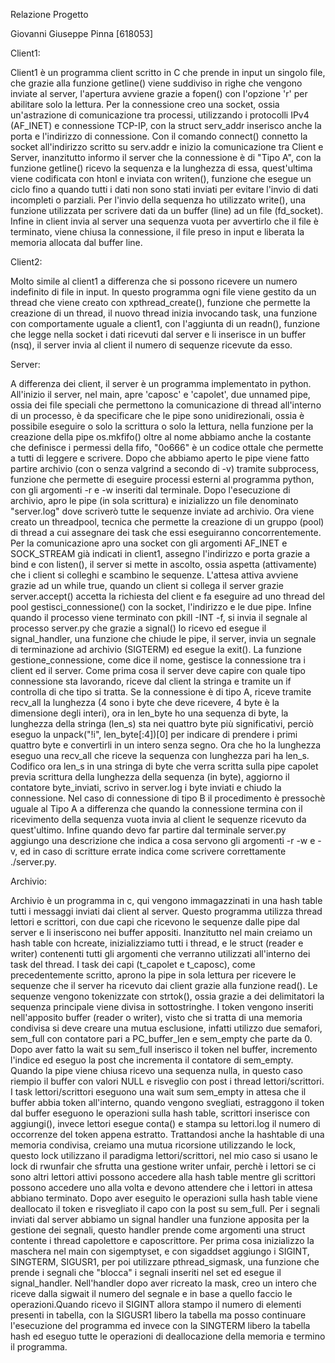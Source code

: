 Relazione Progetto 

Giovanni Giuseppe Pinna [618053]

Client1:

Client1 è un programma client scritto in C che prende in input un singolo file, che grazie alla funzione getline() viene suddiviso in righe che vengono inviate al server, l'apertura avviene grazie a fopen() con l'opzione 'r' per abilitare solo la lettura. Per la connessione creo una socket, ossia un'astrazione di comunicazione tra processi, utilizzando i protocolli IPv4 (AF_INET) e connessione TCP-IP, con la struct serv_addr inserisco anche la porta e l'indirizzo di connessione. Con il comando connect() connetto la socket all'indirizzo scritto su serv.addr e inizio la comunicazione tra Client e Server, inanzitutto informo il server che la connessione è di "Tipo A", con la funzione getline() ricevo la sequenza e la lunghezza di essa, quest'ultima viene codificata con htonl e inviata con writen(), funzione che esegue un ciclo fino a quando tutti i dati non sono stati inviati per evitare l'invio di dati incompleti o parziali. Per l'invio della sequenza ho utilizzato write(), una funzione utilizzata per scrivere dati da un buffer (line) ad un file (fd_socket). Infine in client invia al server una sequenza vuota per avvertirlo che il file è terminato, viene chiusa la connessione, il file preso in input e liberata la memoria allocata dal buffer line.

Client2: 

Molto simile al client1 a differenza che si possono ricevere un numero indefinito di file in input. In questo programma ogni file viene gestito da un thread che viene creato con xpthread_create(), funzione che permette la creazione di un thread, il nuovo thread inizia invocando task, una funzione con comportamente uguale a client1, con l'aggiunta di un readn(), funzione che legge nella socket i dati ricevuti dal server e li inserisce in un buffer (nsq), il server invia al client il numero di sequenze ricevute da esso.

Server:

A differenza dei client, il server è un programma implementato in python. All'inizio il server, nel main, apre 'caposc' e 'capolet', due unnamed pipe, ossia dei file speciali che permettono la comunicazione di thread all'interno di un processo, è da specificare che le pipe sono unidirezionali, ossia è possibile eseguire o solo la scrittura o solo la lettura, nella funzione per la creazione della pipe os.mkfifo() oltre al nome abbiamo anche la costante che definisce i permessi della fifo, "0o666" è un codice ottale che permette a tutti di leggere e scrivere. Dopo che abbiamo aperto le pipe viene fatto partire archivio (con o senza valgrind a secondo di -v) tramite subprocess, funzione che permette di eseguire processi esterni al programma python, con gli argomenti -r e -w inseriti dal terminale. Dopo l'esecuzione di archivio, apro le pipe (in sola scrittura) e inizializzo un file denominato "server.log" dove scriverò tutte le sequenze inviate ad archivio. Ora viene creato un threadpool, tecnica che permette la creazione di un gruppo (pool) di thread a cui assegnare dei task che essi eseguiranno concorrentemente. Per la comunicazione apro una socket con gli argomenti AF_INET e SOCK_STREAM già indicati in client1, assegno l'indirizzo e porta grazie a bind e con listen(), il server si mette in ascolto, ossia aspetta (attivamente) che i client si colleghi e scambino le sequenze. L'attesa attiva avviene grazie ad un while true, quando un client si collega il server grazie server.accept() accetta la richiesta del client e fa eseguire ad uno thread del pool gestisci_connessione() con la socket, l'indirizzo e le due pipe. Infine quando il processo viene terminato con pkill -INT -f, si invia il segnale al processo server.py che grazie a signal() lo ricevo ed esegue il signal_handler, una funzione che chiude le pipe, il server, invia un segnale di terminazione ad archivio (SIGTERM) ed esegue la exit(). La funzione gestione_connessione, come dice il nome, gestisce la connessione tra i client ed il server. Come prima cosa il server deve capire con quale tipo connessione sta lavorando, riceve dal client la stringa e tramite un if controlla di che tipo si tratta. Se la connessione è di tipo A, riceve tramite recv_all la lunghezza (4 sono i byte che deve ricevere, 4 byte è la dimensione degli interi), ora in len_byte ho una sequenza di byte, la lunghezza della stringa (len_s) sta nei quattro byte più significativi, perciò eseguo la unpack("!i", len_byte[:4])[0] per indicare di prendere i primi quattro byte e convertirli in un intero senza segno. Ora che ho la lunghezza eseguo una recv_all che riceve la sequenza con lunghezza pari ha len_s. Codifico ora len_s in una stringa di byte che verra scritta sulla pipe capolet previa scrittura della lunghezza della sequenza (in byte), aggiorno il contatore byte_inviati, scrivo in server.log i byte inviati e chiudo la connessione. Nel caso di connessione di tipo B il procedimento è pressochè uguale al Tipo A a differenza che quando la connessione termina con il ricevimento della sequenza vuota invia al client le sequenze ricevuto da quest'ultimo. Infine quando devo far partire dal terminale server.py aggiungo una descrizione che indica a cosa servono gli argomenti -r -w e -v, ed in caso di scritture errate indica come scrivere correttamente ./server.py.

Archivio:

Archivio è un programma in c, qui vengono immagazzinati in una hash table tutti i messaggi inviati dai client al server. Questo programma utilizza thread lettori e scrittori, con due capi che ricevono le sequenze dalle pipe dal server e li inseriscono nei buffer appositi. Inanzitutto nel main creiamo un hash table con hcreate, inizializziamo tutti i thread, e le struct (reader e writer) contenenti tutti gli argomenti che verranno utilizzati all'interno dei task del thread. I task dei capi (t_capolet e t_caposc), come precedentemente scritto, aprono la pipe in sola lettura per ricevere le sequenze che il server ha ricevuto dai client grazie alla funzione read(). Le sequenze vengono tokenizzate con strtok(), ossia grazie a dei delimitatori la sequenza principale viene divisa in sottostringhe. I token vengono inseriti nell'apposito buffer (reader o writer), visto che si tratta di una memoria condivisa si deve creare una mutua esclusione, infatti utilizzo due semafori, sem_full con contatore pari a PC_buffer_len e sem_empty che parte da 0. Dopo aver fatto la wait su sem_full inserisco il token nel buffer, incremento l'indice ed eseguo la post che incrementa il contatore di sem_empty. Quando la pipe viene chiusa ricevo una sequenza nulla, in questo caso riempio il buffer con valori NULL e risveglio con post i thread lettori/scrittori. I task lettori/scrittori eseguono una wait sum sem_empty in attesa che il buffer abbia token all'interno, quando vengono svegliati, estraggono il token dal buffer eseguono le operazioni sulla hash table, scrittori inserisce con aggiungi(), invece lettori esegue conta() e stampa su lettori.log il numero di occorrenze del token appena estratto. Trattandosi anche la hashtable di una memoria condivisa, creiamo una mutua ricorsione utilizzando le lock, questo lock utilizzano il paradigma lettori/scrittori, nel mio caso si usano le lock di rwunfair che sfrutta una gestione writer unfair, perchè i lettori se ci sono altri lettori attivi possono accedere alla hash table mentre gli scrittori possono accedere uno alla volta e devono attendere che i lettori in attesa abbiano terminato. Dopo aver eseguito le operazioni sulla hash table viene deallocato il token e risvegliato il capo con la post su sem_full. Per i segnali inviati dal server abbiamo un signal handler una funzione apposita per la gestione dei segnali, questo handler prende come argomenti una struct contente i thread capolettore e caposcrittore. Per prima cosa inizializzo la maschera nel main con sigemptyset, e con sigaddset aggiungo i SIGINT, SINGTERM, SIGUSR1, per poi utilizzare pthread_sigmask, una funzione che prende i segnali che "blocca" i segnali inseriti nel set ed esegue il signal_handler. Nell'handler dopo aver ricreato la mask, creo un intero che riceve dalla sigwait il numero del segnale e in base a quello faccio le operazioni.Quando ricevo il SIGINT allora stampo il numero di elementi presenti in tabella, con la SIGUSR1 libero la tabella ma posso continuare l'esecuzione del programma ed invece con la SINGTERM libero la tabella hash ed eseguo tutte le operazioni di deallocazione della memoria e termino il programma.
